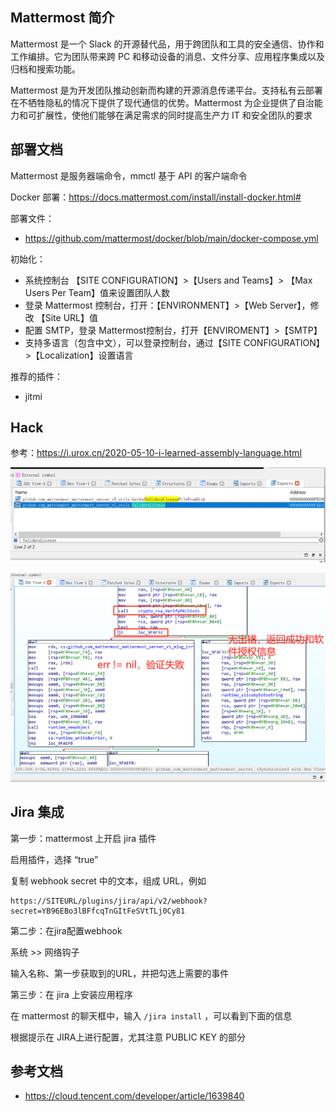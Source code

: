 ## Mattermost 简介

Mattermost 是一个 Slack 的开源替代品，用于跨团队和工具的安全通信、协作和工作编排。它为团队带来跨 PC 和移动设备的消息、文件分享、应用程序集成以及归档和搜索功能。

Mattermost 是为开发团队推动创新而构建的开源消息传递平台。支持私有云部署在不牺牲隐私的情况下提供了现代通信的优势。Mattermost 为企业提供了自治能力和可扩展性，使他们能够在满足需求的同时提高生产力 IT 和安全团队的要求

## 部署文档

Mattermost 是服务器端命令，mmctl 基于 API 的客户端命令

Docker 部署：<https://docs.mattermost.com/install/install-docker.html#>

部署文件：

- <https://github.com/mattermost/docker/blob/main/docker-compose.yml>

初始化：

- 系统控制台 【SITE CONFIGURATION】>【Users and Teams】> 【Max Users Per Team】值来设置团队人数
- 登录 Mattermost 控制台，打开：【ENVIRONMENT】>【Web Server】，修改 【Site URL】值
- 配置 SMTP，登录 Mattermost控制台，打开【ENVIROMENT】>【SMTP】
- 支持多语言（包含中文），可以登录控制台，通过【SITE CONFIGURATION】>【Localization】设置语言

推荐的插件：

- jitmi

## Hack

参考：<https://i.urox.cn/2020-05-10-i-learned-assembly-language.html>

![image-20240715155703006](./.assets/Mattermost简介/image-20240715155703006.png)

![image-20240715155713178](./.assets/Mattermost简介/image-20240715155713178.png)

## Jira 集成

第一步：mattermost 上开启 jira 插件

启用插件，选择 “true”

复制 webhook secret 中的文本，组成 URL，例如

```
https://SITEURL/plugins/jira/api/v2/webhook?secret=YB96EBo3lBFfcqTnGItFeSVtTLj0Cy81
```

第二步：在jira配置webhook

系统 >> 网络钩子

输入名称、第一步获取到的URL，并把勾选上需要的事件

第三步：在 jira 上安装应用程序

在 mattermost 的聊天框中，输入 `/jira install` ，可以看到下面的信息

根据提示在 JIRA上进行配置，尤其注意 PUBLIC KEY 的部分

## 参考文档

- <https://cloud.tencent.com/developer/article/1639840>